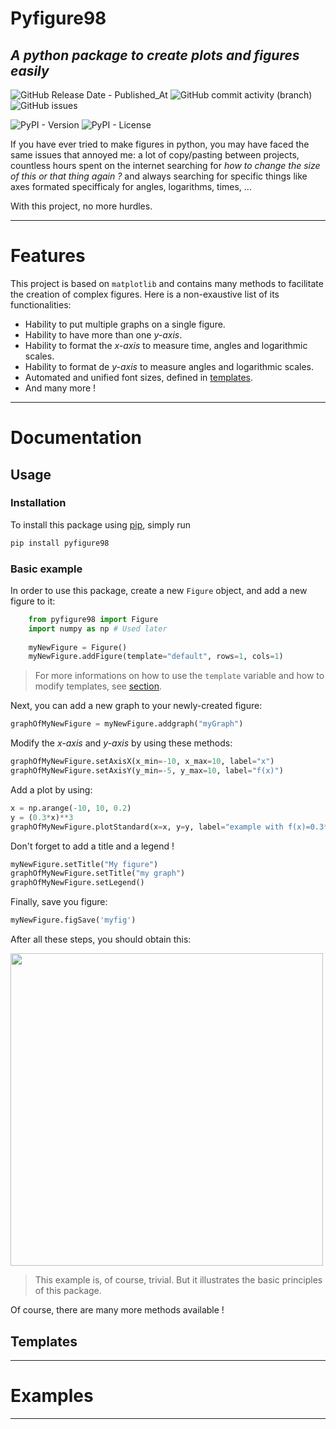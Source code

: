 # Pyfigure98
## _A python package to create plots and figures easily_

![GitHub Release Date - Published_At](https://img.shields.io/github/release-date/antoine-mouchamps/pyfigure98)
![GitHub commit activity (branch)](https://img.shields.io/github/commit-activity/m/antoine-mouchamps/pyfigure98)
![GitHub issues](https://img.shields.io/github/issues/antoine-mouchamps/pyfigure98)

![PyPI - Version](https://img.shields.io/pypi/v/pyfigure98)
![PyPI - License](https://img.shields.io/pypi/l/pyfigure98)

If you have ever tried to make figures in python, you may have faced the same issues that annoyed me: a lot of copy/pasting between projects, countless hours spent on the internet searching for _how to change the size of this or that thing again ?_ and always searching for specific things like axes formated specifficaly for angles, logarithms, times, ...

With this project, no more hurdles.

---

# Features

This project is based on `matplotlib` and contains many methods to facilitate the creation of complex figures. Here is a non-exaustive list of its functionalities:
- Hability to put multiple graphs on a single figure.
- Hability to have more than one _y-axis_.
- Hability to format the _x-axis_ to measure time, angles and logarithmic scales.
- Hability to format de _y-axis_ to measure angles and logarithmic scales.
- Automated and unified font sizes, defined in [templates](https://github.com/antoine-mouchamps/pyfigure98/tree/dev#templates).
- And many more !

---

# Documentation

## Usage

### Installation
To install this package using [pip](https://pip.pypa.io/en/stable/installation/), simply run
```sh
pip install pyfigure98
```

### Basic example

In order to use this package, create a new `Figure` object, and add a new figure to it:
```py
    from pyfigure98 import Figure
    import numpy as np # Used later
    
    myNewFigure = Figure()
    myNewFigure.addFigure(template="default", rows=1, cols=1)
```

> For more informations on how to use the `template` variable and how to modify templates, see [section](https://github.com/antoine-mouchamps/pyfigure98/tree/dev#templates).

Next, you can add a new graph to your newly-created figure:
```py
graphOfMyNewFigure = myNewFigure.addgraph("myGraph")
```
Modify the _x-axis_ and _y-axis_ by using these methods:
```py
graphOfMyNewFigure.setAxisX(x_min=-10, x_max=10, label="x")
graphOfMyNewFigure.setAxisY(y_min=-5, y_max=10, label="f(x)")
```
Add a plot by using:
```py
x = np.arange(-10, 10, 0.2)
y = (0.3*x)**3
graphOfMyNewFigure.plotStandard(x=x, y=y, label="example with f(x)=0.3*x^3", color="red")
```
Don't forget to add a title and a legend !
```py
myNewFigure.setTitle("My figure")
graphOfMyNewFigure.setTitle("my graph")
graphOfMyNewFigure.setLegend()
```
Finally, save you figure:
```py
myNewFigure.figSave('myfig')
```
After all these steps, you should obtain this:

<img src="https://github.com/antoine-mouchamps/pyfigure98/assets/94292445/daba562f-6ae2-40fb-b5ae-e6a3509d18a7" width="500">

> This example is, of course, trivial.
> But it illustrates the basic principles of this package.


Of course, there are many more methods available !
## Templates

---

# Examples

---

# 


